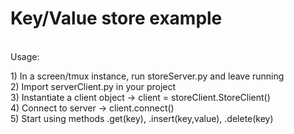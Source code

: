 <h1>
Key/Value store example
</h1>
<br>
Usage:
<br>
<p>
1) In a screen/tmux instance, run storeServer.py and leave running<br>
2) Import serverClient.py in your project<br>
3) Instantiate a client object -> client = storeClient.StoreClient()<br>
4) Connect to server -> client.connect()<br>
5) Start using methods .get(key), .insert(key,value), .delete(key)<br>
</p>
